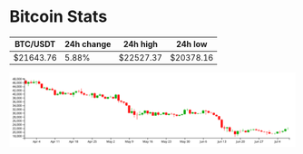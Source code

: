 # Bitcoin Stats

BTC/USDT|24h change|24h high|24h low|
|---|---|---|---|
|$21643.76|5.88%|$22527.37|$20378.16|

<img src="./chart.svg">
